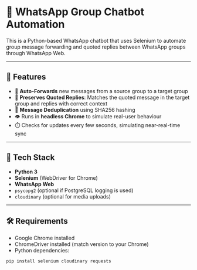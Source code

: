# 🤖 WhatsApp Group Chatbot Automation

This is a Python-based WhatsApp chatbot that uses Selenium to automate group message forwarding and quoted replies between WhatsApp groups through WhatsApp Web.

---

## 🚀 Features

- 🔁 **Auto-Forwards** new messages from a source group to a target group
- 💬 **Preserves Quoted Replies**: Matches the quoted message in the target group and replies with correct context
- 🧠 **Message Deduplication** using SHA256 hashing
- 👁️ Runs in **headless Chrome** to simulate real-user behaviour
- ⏱️ Checks for updates every few seconds, simulating near-real-time sync

---

## 🧰 Tech Stack

- **Python 3**
- **Selenium** (WebDriver for Chrome)
- **WhatsApp Web**
- `psycopg2` (optional if PostgreSQL logging is used)
- `cloudinary` (optional for media uploads)

---

## 🛠 Requirements

- Google Chrome installed
- ChromeDriver installed (match version to your Chrome)
- Python dependencies:

```bash
pip install selenium cloudinary requests


